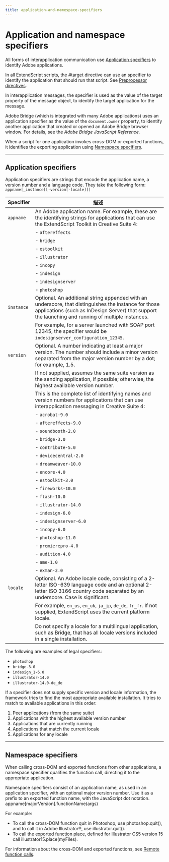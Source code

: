 ```yaml
---
title: application-and-namespace-specifiers
---
```

# Application and namespace specifiers

All forms of interapplication communication use [Application specifiers](#application-specifiers) to identify Adobe applications.

In all ExtendScript scripts, the #target directive can use an specifier to identify the application that should run that script. See [Preprocessor directives](../../extendscript-tools-features/preprocessor-directives).

In interapplication messages, the specifier is used as the value of the target property of the message object, to identify the target application for the message.

Adobe Bridge (which is integrated with many Adobe applications) uses an application specifier as the value of the `document.owner` property, to identify another application that created or opened an Adobe Bridge browser window. For details, see the *Adobe Bridge JavaScript Reference.*

When a script for one application invokes cross-DOM or exported functions, it identifies the exporting application using [Namespace specifiers](#namespace-specifiers).

---

## Application specifiers

Application specifiers are strings that encode the application name, a version number and a language code. They take the following form: `appname[_instance[[-version[-locale]]]`

| Specifier  |                                                                                                描述                                                                                                 |
|------------|------------------------------------------------------------------------------------------------------------------------------------------------------------------------------------------------------------|
| `appname`  | An Adobe application name. For example, these are the identifying strings for applications that can use the ExtendScript Toolkit in Creative Suite 4:                                                      |
|            | - `aftereffects`                                                                                                                                                                                           |
|            | - `bridge`                                                                                                                                                                                                 |
|            | - `estoolkit`                                                                                                                                                                                              |
|            | - `illustrator`                                                                                                                                                                                            |
|            | - `incopy`                                                                                                                                                                                                 |
|            | - `indesign`                                                                                                                                                                                               |
|            | - `indesignserver`                                                                                                                                                                                         |
|            | - `photoshop`                                                                                                                                                                                              |
| `instance` | Optional. An additional string appended with an underscore, that distinguishes the instance for those applications (such as InDesign Server) that support the launching and running of multiple instances. |
|            | For example, for a server launched with SOAP port 12345, the specifier would be `indesignserver_configuration_12345`.                                                                                      |
| `version`  | Optional. A number indicating at least a major version. The number should include a minor version separated from the major version number by a dot; for example, 1.5.                                      |
|            | If not supplied, assumes the same suite version as the sending application, if possible; otherwise, the highest available version number.                                                                  |
|            | This is the complete list of identifying names and version numbers for applications that can use interapplication messaging in Creative Suite 4:                                                           |
|            | - `acrobat-9.0`                                                                                                                                                                                            |
|            | - `aftereffects-9.0`                                                                                                                                                                                       |
|            | - `soundbooth-2.0`                                                                                                                                                                                         |
|            | - `bridge-3.0`                                                                                                                                                                                             |
|            | - `contribute-5.0`                                                                                                                                                                                         |
|            | - `devicecentral-2.0`                                                                                                                                                                                      |
|            | - `dreamweaver-10.0`                                                                                                                                                                                       |
|            | - `encore-4.0`                                                                                                                                                                                             |
|            | - `estoolkit-3.0`                                                                                                                                                                                          |
|            | - `fireworks-10.0`                                                                                                                                                                                         |
|            | - `flash-10.0`                                                                                                                                                                                             |
|            | - `illustrator-14.0`                                                                                                                                                                                       |
|            | - `indesign-6.0`                                                                                                                                                                                           |
|            | - `indesignserver-6.0`                                                                                                                                                                                     |
|            | - `incopy-6.0`                                                                                                                                                                                             |
|            | - `photoshop-11.0`                                                                                                                                                                                         |
|            | - `premierepro-4.0`                                                                                                                                                                                        |
|            | - `audition-4.0`                                                                                                                                                                                           |
|            | - `ame-1.0`                                                                                                                                                                                                |
|            | - `exman-2.0`                                                                                                                                                                                              |
| `locale`   | Optional. An Adobe locale code, consisting of a 2-letter ISO-639 language code and an optional 2-letter ISO 3166 country code separated by an underscore. Case is significant.                             |
|            | For example, `en_us`, `en_uk`, `ja_jp`, `de_de`, `fr_fr`. If not supplied, ExtendScript uses the current platform locale.                                                                                  |
|            | Do not specify a locale for a multilingual application, such as Bridge, that has all locale versions included in a single installation.                                                                    |

The following are examples of legal specifiers:

- `photoshop`
- `bridge-3.0`
- `indesign_1-6.0`
- `illustrator-14.0`
- `illustrator-14.0-de_de`

If a specifier does not supply specific version and locale information, the framework tries to find the most appropriate available installation. It tries to match to available applications in this order:

1. Peer applications (from the same suite)
2. Applications with the highest available version number
3. Applications that are currently running
4. Applications that match the current locale
5. Applications for any locale

---

## Namespace specifiers

When calling cross-DOM and exported functions from other applications, a namespace specifier qualifies the function call, directing it to the appropriate application.

Namespace specifiers consist of an application name, as used in an application specifier, with an optional major version number. Use it as a prefix to an exported function name, with the JavaScript dot notation. appname[majorVersion].functionName(args)

For example:

- To call the cross-DOM function quit in Photoshop, use photoshop.quit(), and to call it in Adobe Illustrator®, use illustrator.quit().
- To call the exported function place, defined for Illustrator CS5 version 15 call illustrator15.place(myFiles).

For information about the cross-DOM and exported functions, see [Remote function calls](communications-overview.md#remote-function-calls).
